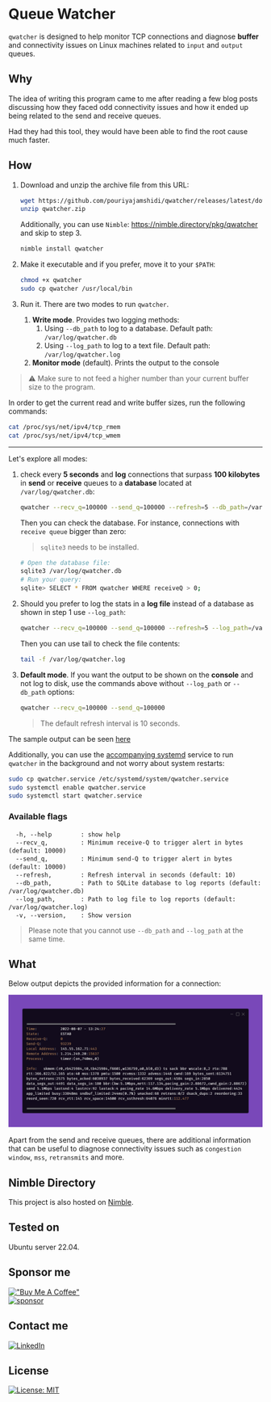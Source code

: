 # Queue Watcher

`qwatcher` is designed to help monitor TCP connections and diagnose **buffer** and connectivity issues on Linux machines related to `input` and `output` queues.

## Why

The idea of writing this program came to me after reading a few blog posts discussing how they faced odd connectivity issues and how it ended up being related to the send and receive queues.

Had they had this tool, they would have been able to find the root cause much faster.

## How

1. Download and unzip the archive file from this URL:

   ```bash
   wget https://github.com/pouriyajamshidi/qwatcher/releases/latest/download/qwatcher.zip
   unzip qwatcher.zip
   ```

   Additionally, you can use `Nimble`: <https://nimble.directory/pkg/qwatcher> and skip to step 3.

   ```bash
   nimble install qwatcher
   ```

2. Make it executable and if you prefer, move it to your `$PATH`:

   ```bash
   chmod +x qwatcher
   sudo cp qwatcher /usr/local/bin
   ```

3. Run it. There are two modes to run `qwatcher`.

   1. **Write mode**. Provides two logging methods:
      1. Using `--db_path` to log to a database. Default path: `/var/log/qwatcher.db`
      2. Using `--log_path` to log to a text file. Default path: `/var/log/qwatcher.log`
   2. **Monitor mode** (default). Prints the output to the console

> :warning: Make sure to not feed a higher number than your current buffer size to the program.

In order to get the current read and write buffer sizes, run the following commands:

```bash
cat /proc/sys/net/ipv4/tcp_rmem
cat /proc/sys/net/ipv4/tcp_wmem
```

---

Let's explore all modes:

1. check every **5 seconds** and **log** connections that surpass **100 kilobytes** in **send** or **receive** queues to a **database** located at `/var/log/qwatcher.db`:

   ```bash
   qwatcher --recv_q=100000 --send_q=100000 --refresh=5 --db_path=/var/log/qwatcher.db
   ```

   Then you can check the database. For instance, connections with `receive queue` bigger than zero:

   > `sqlite3` needs to be installed.

   ```bash
   # Open the database file:
   sqlite3 /var/log/qwatcher.db
   # Run your query:
   sqlite> SELECT * FROM qwatcher WHERE receiveQ > 0;
   ```

2. Should you prefer to log the stats in a **log file** instead of a database as shown in step 1 use `--log_path`:

   ```bash
   qwatcher --recv_q=100000 --send_q=100000 --refresh=5 --log_path=/var/log/qwatcher.log
   ```

   Then you can use tail to check the file contents:

   ```bash
   tail -f /var/log/qwatcher.log
   ```

3. **Default mode**. If you want the output to be shown on the **console** and not log to disk, use the commands above without `--log_path` or `--db_path` options:

   ```bash
   qwatcher --recv_q=100000 --send_q=100000
   ```

   > The default refresh interval is 10 seconds.

The sample output can be seen [here](#what)

Additionally, you can use the [accompanying systemd](qwatcher.service) service to run `qwatcher` in the background and not worry about system restarts:

```bash
sudo cp qwatcher.service /etc/systemd/system/qwatcher.service
sudo systemctl enable qwatcher.service
sudo systemctl start qwatcher.service
```

### Available flags

```console
  -h, --help        : show help
  --recv_q,         : Minimum receive-Q to trigger alert in bytes (default: 10000)
  --send_q,         : Minimum send-Q to trigger alert in bytes (default: 10000)
  --refresh,        : Refresh interval in seconds (default: 10)
  --db_path,        : Path to SQLite database to log reports (default: /var/log/qwatcher.db)
  --log_path,       : Path to log file to log reports (default: /var/log/qwatcher.log)
  -v, --version,    : Show version
```

> Please note that you cannot use `--db_path` and `--log_path` at the same time.

## What

Below output depicts the provided information for a connection:

![output](https://github.com/pouriyajamshidi/qwatcher/raw/master/images/qwatcher.png)

Apart from the send and receive queues, there are additional information that can be useful to diagnose connectivity issues such as `congestion window`, `mss`, `retransmits` and more.

## Nimble Directory

This project is also hosted on [Nimble](https://nimble.directory/pkg/qwatcher).

## Tested on

Ubuntu server 22.04.

## Sponsor me

[!["Buy Me A Coffee"](https://www.buymeacoffee.com/assets/img/custom_images/orange_img.png)](https://www.buymeacoffee.com/pouriyajamshidi)  
[![sponsor](https://img.shields.io/static/v1?label=Sponsor&message=%E2%9D%A4&logo=GitHub&color=%23fe8e86)](https://github.com/sponsors/pouriyajamshidi)

## Contact me

[![LinkedIn](https://img.shields.io/badge/LinkedIn-0077B5?style=for-the-badge&logo=linkedin&logoColor=white)](https://www.linkedin.com/in/pouriya-jamshidi/)

## License

[![License: MIT](https://img.shields.io/badge/License-MIT-yellow.svg)](https://opensource.org/licenses/MIT)
